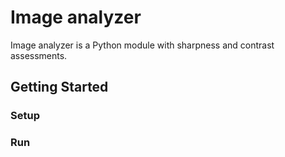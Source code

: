 Image analyzer
=======================

Image analyzer is a Python module with sharpness and contrast assessments.

## Getting Started

### Setup

### Run